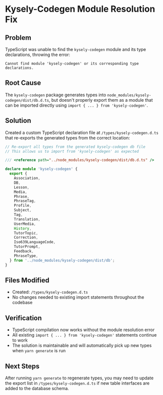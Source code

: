 # Kysely-Codegen Module Resolution Fix

## Problem
TypeScript was unable to find the `kysely-codegen` module and its type declarations, throwing the error:
```
Cannot find module 'kysely-codegen' or its corresponding type declarations.
```

## Root Cause
The `kysely-codegen` package generates types into `node_modules/kysely-codegen/dist/db.d.ts`, but doesn't properly export them as a module that can be imported directly using `import { ... } from 'kysely-codegen'`.

## Solution
Created a custom TypeScript declaration file at `/types/kysely-codegen.d.ts` that re-exports the generated types from the correct location:

```typescript
// Re-export all types from the generated kysely-codegen db file
// This allows us to import from 'kysely-codegen' as expected

/// <reference path="../node_modules/kysely-codegen/dist/db.d.ts" />

declare module 'kysely-codegen' {
  export {
    Association,
    DB,
    Lesson,
    Media,
    Phrase,
    PhraseTag,
    Profile,
    Subject,
    Tag,
    Translation,
    UserMedia,
    History,
    TutorTopic,
    Correction,
    Iso639LanguageCode,
    TutorPrompt,
    Feedback,
    PhraseType,
  } from '../node_modules/kysely-codegen/dist/db';
}
```

## Files Modified
- Created: `/types/kysely-codegen.d.ts`
- No changes needed to existing import statements throughout the codebase

## Verification
- TypeScript compilation now works without the module resolution error
- All existing `import { ... } from 'kysely-codegen'` statements continue to work
- The solution is maintainable and will automatically pick up new types when `yarn generate` is run

## Next Steps
After running `yarn generate` to regenerate types, you may need to update the export list in `/types/kysely-codegen.d.ts` if new table interfaces are added to the database schema.
